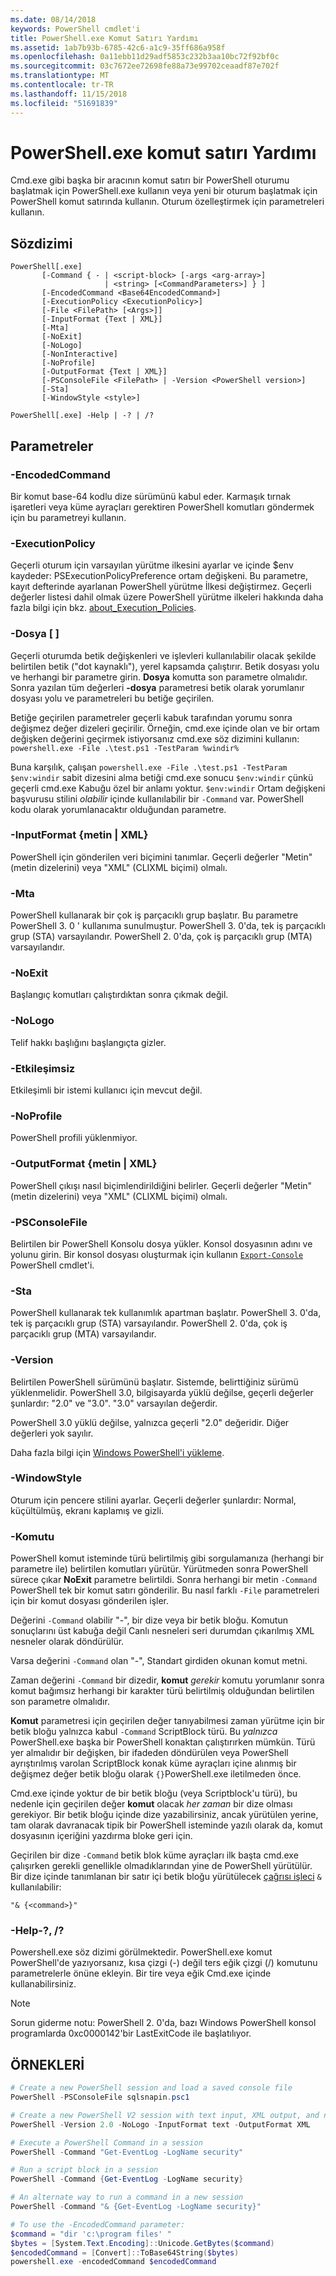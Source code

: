 ```yaml
---
ms.date: 08/14/2018
keywords: PowerShell cmdlet'i
title: PowerShell.exe Komut Satırı Yardımı
ms.assetid: 1ab7b93b-6785-42c6-a1c9-35ff686a958f
ms.openlocfilehash: 0a11ebb11d29adf5853c232b3aa10bc72f92bf0c
ms.sourcegitcommit: 03c7672ee72698fe88a73e99702ceaadf87e702f
ms.translationtype: MT
ms.contentlocale: tr-TR
ms.lasthandoff: 11/15/2018
ms.locfileid: "51691839"
---
```

# <a name="powershellexe-command-line-help"></a>PowerShell.exe komut satırı Yardımı

Cmd.exe gibi başka bir aracının komut satırı bir PowerShell oturumu başlatmak için PowerShell.exe kullanın veya yeni bir oturum başlatmak için PowerShell komut satırında kullanın. Oturum özelleştirmek için parametreleri kullanın.

## <a name="syntax"></a>Sözdizimi

```syntax
PowerShell[.exe]
       [-Command { - | <script-block> [-args <arg-array>]
                     | <string> [<CommandParameters>] } ]
       [-EncodedCommand <Base64EncodedCommand>]
       [-ExecutionPolicy <ExecutionPolicy>]
       [-File <FilePath> [<Args>]]
       [-InputFormat {Text | XML}]
       [-Mta]
       [-NoExit]
       [-NoLogo]
       [-NonInteractive]
       [-NoProfile]
       [-OutputFormat {Text | XML}]
       [-PSConsoleFile <FilePath> | -Version <PowerShell version>]
       [-Sta]
       [-WindowStyle <style>]

PowerShell[.exe] -Help | -? | /?
```

## <a name="parameters"></a>Parametreler

### <a name="-encodedcommand-base64encodedcommand"></a>-EncodedCommand <Base64EncodedCommand>

Bir komut base-64 kodlu dize sürümünü kabul eder. Karmaşık tırnak işaretleri veya küme ayraçları gerektiren PowerShell komutları göndermek için bu parametreyi kullanın.

### <a name="-executionpolicy-executionpolicy"></a>-ExecutionPolicy <ExecutionPolicy>

Geçerli oturum için varsayılan yürütme ilkesini ayarlar ve içinde $env kaydeder: PSExecutionPolicyPreference ortam değişkeni. Bu parametre, kayıt defterinde ayarlanan PowerShell yürütme İlkesi değiştirmez. Geçerli değerler listesi dahil olmak üzere PowerShell yürütme ilkeleri hakkında daha fazla bilgi için bkz. [about_Execution_Policies](/powershell/module/microsoft.powershell.core/about/about_execution_policies).

### <a name="-file-filepath-parameters"></a>-Dosya <FilePath> \[ <Parameters>]

Geçerli oturumda betik değişkenleri ve işlevleri kullanılabilir olacak şekilde belirtilen betik ("dot kaynaklı"), yerel kapsamda çalıştırır. Betik dosyası yolu ve herhangi bir parametre girin. **Dosya** komutta son parametre olmalıdır. Sonra yazılan tüm değerleri **-dosya** parametresi betik olarak yorumlanır dosyası yolu ve parametreleri bu betiğe geçirilen.

Betiğe geçirilen parametreler geçerli kabuk tarafından yorumu sonra değişmez değer dizeleri geçirilir. Örneğin, cmd.exe içinde olan ve bir ortam değişken değerini geçirmek istiyorsanız cmd.exe söz dizimini kullanın: `powershell.exe -File .\test.ps1 -TestParam %windir%`

Buna karşılık, çalışan `powershell.exe -File .\test.ps1 -TestParam $env:windir` sabit dizesini alma betiği cmd.exe sonucu `$env:windir` çünkü geçerli cmd.exe Kabuğu özel bir anlamı yoktur.
`$env:windir` Ortam değişkeni başvurusu stilini _olabilir_ içinde kullanılabilir bir `-Command` var. PowerShell kodu olarak yorumlanacaktır olduğundan parametre.

### <a name="-inputformat-text--xml"></a>\-InputFormat {metin | XML}

PowerShell için gönderilen veri biçimini tanımlar. Geçerli değerler "Metin" (metin dizelerini) veya "XML" (CLIXML biçimi) olmalı.

### <a name="-mta"></a>-Mta

PowerShell kullanarak bir çok iş parçacıklı grup başlatır. Bu parametre PowerShell 3. 0 ' kullanıma sunulmuştur. PowerShell 3. 0'da, tek iş parçacıklı grup (STA) varsayılandır. PowerShell 2. 0'da, çok iş parçacıklı grup (MTA) varsayılandır.

### <a name="-noexit"></a>-NoExit

Başlangıç komutları çalıştırdıktan sonra çıkmak değil.

### <a name="-nologo"></a>-NoLogo

Telif hakkı başlığını başlangıçta gizler.

### <a name="-noninteractive"></a>-Etkileşimsiz

Etkileşimli bir istemi kullanıcı için mevcut değil.

### <a name="-noprofile"></a>-NoProfile

PowerShell profili yüklenmiyor.

### <a name="-outputformat-text--xml"></a>-OutputFormat {metin | XML}

PowerShell çıkışı nasıl biçimlendirildiğini belirler. Geçerli değerler "Metin" (metin dizelerini) veya "XML" (CLIXML biçimi) olmalı.

### <a name="-psconsolefile-filepath"></a>-PSConsoleFile <FilePath>

Belirtilen bir PowerShell Konsolu dosya yükler. Konsol dosyasının adını ve yolunu girin. Bir konsol dosyası oluşturmak için kullanın [ `Export-Console` ](/powershell/module/Microsoft.PowerShell.Core/Export-Console) PowerShell cmdlet'i.

### <a name="-sta"></a>-Sta

PowerShell kullanarak tek kullanımlık apartman başlatır. PowerShell 3. 0'da, tek iş parçacıklı grup (STA) varsayılandır. PowerShell 2. 0'da, çok iş parçacıklı grup (MTA) varsayılandır.

### <a name="-version-powershell-version"></a>-Version <PowerShell Version>

Belirtilen PowerShell sürümünü başlatır. Sistemde, belirttiğiniz sürümü yüklenmelidir. PowerShell 3.0, bilgisayarda yüklü değilse, geçerli değerler şunlardır: "2.0" ve "3.0". "3.0" varsayılan değerdir.

PowerShell 3.0 yüklü değilse, yalnızca geçerli "2.0" değeridir. Diğer değerleri yok sayılır.

Daha fazla bilgi için [Windows PowerShell'i yükleme](../../setup/installing-windows-powershell.md).

### <a name="-windowstyle-window-style"></a>-WindowStyle <Window style>

Oturum için pencere stilini ayarlar. Geçerli değerler şunlardır: Normal, küçültülmüş, ekranı kaplamış ve gizli.

### <a name="-command"></a>-Komutu

PowerShell komut isteminde türü belirtilmiş gibi sorgulamanıza (herhangi bir parametre ile) belirtilen komutları yürütür.
Yürütmeden sonra PowerShell sürece çıkar **NoExit** parametre belirtildi.
Sonra herhangi bir metin `-Command` PowerShell tek bir komut satırı gönderilir.
Bu nasıl farklı `-File` parametreleri için bir komut dosyası gönderilen işler.

Değerini `-Command` olabilir "-", bir dize veya bir betik bloğu.
Komutun sonuçlarını üst kabuğa değil Canlı nesneleri seri durumdan çıkarılmış XML nesneler olarak döndürülür.

Varsa değerini `-Command` olan "-", Standart girdiden okunan komut metni.

Zaman değerini `-Command` bir dizedir, **komut** _gerekir_ komutu yorumlanır sonra komut bağımsız herhangi bir karakter türü belirtilmiş olduğundan belirtilen son parametre olmalıdır.

**Komut** parametresi için geçirilen değer tanıyabilmesi zaman yürütme için bir betik bloğu yalnızca kabul `-Command` ScriptBlock türü.
Bu _yalnızca_ PowerShell.exe başka bir PowerShell konaktan çalıştırırken mümkün.
Türü yer almalıdır bir değişken, bir ifadeden döndürülen veya PowerShell ayrıştırılmış varolan ScriptBlock konak küme ayraçları içine alınmış bir değişmez değer betik bloğu olarak `{}`PowerShell.exe iletilmeden önce.

Cmd.exe içinde yoktur de bir betik bloğu (veya Scriptblock'u türü), bu nedenle için geçirilen değer **komut** olacak _her zaman_ bir dize olması gerekiyor.
Bir betik bloğu içinde dize yazabilirsiniz, ancak yürütülen yerine, tam olarak davranacak tipik bir PowerShell isteminde yazılı olarak da, komut dosyasının içeriğini yazdırma bloke geri için.

Geçirilen bir dize `-Command` betik blok küme ayraçları ilk başta cmd.exe çalışırken gerekli genellikle olmadıklarından yine de PowerShell yürütülür.
Bir dize içinde tanımlanan bir satır içi betik bloğu yürütülecek [çağrısı işleci](/powershell/module/microsoft.powershell.core/about/about_operators#call-operator-) `&` kullanılabilir:

```console
"& {<command>}"
```

### <a name="-help---"></a>-Help-?, /?

Powershell.exe söz dizimi görülmektedir. PowerShell.exe komut PowerShell'de yazıyorsanız, kısa çizgi (-) değil ters eğik çizgi (/) komutunu parametrelerle önüne ekleyin. Bir tire veya eğik Cmd.exe içinde kullanabilirsiniz.

> [!NOTE]
> Sorun giderme notu: PowerShell 2. 0'da, bazı Windows PowerShell konsol programlarda 0xc0000142'bir LastExitCode ile başlatılıyor.

## <a name="examples"></a>ÖRNEKLERİ

```powershell
# Create a new PowerShell session and load a saved console file
PowerShell -PSConsoleFile sqlsnapin.psc1

# Create a new PowerShell V2 session with text input, XML output, and no logo
PowerShell -Version 2.0 -NoLogo -InputFormat text -OutputFormat XML

# Execute a PowerShell Command in a session
PowerShell -Command "Get-EventLog -LogName security"

# Run a script block in a session
PowerShell -Command {Get-EventLog -LogName security}

# An alternate way to run a command in a new session
PowerShell -Command "& {Get-EventLog -LogName security}"

# To use the -EncodedCommand parameter:
$command = "dir 'c:\program files' "
$bytes = [System.Text.Encoding]::Unicode.GetBytes($command)
$encodedCommand = [Convert]::ToBase64String($bytes)
powershell.exe -encodedCommand $encodedCommand
```
